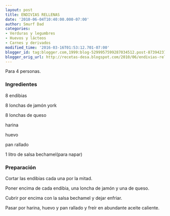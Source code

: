 ```yaml
---
layout: post
title: ENDIVIAS RELLENAS
date: '2010-06-04T10:40:00.000-07:00'
author: Smurf Dad
categories:
- Verduras y legumbres
- Huevos y lácteos
- Carnes y derivados
modified_time: '2016-03-16T01:53:12.701-07:00'
blogger_id: tag:blogger.com,1999:blog-5299957599287034512.post-8739423793736565323
blogger_orig_url: http://recetas-desa.blogspot.com/2010/06/endivias-rellenas.html
---
```


Para 4 personas.

<h3>Ingredientes</h3>
8 endibias

8 lonchas de jamón york

8 lonchas de queso

harina

huevo

pan rallado

1 litro de salsa bechamel(para napar)



<h3>Preparación</h3>
Cortar las endibias cada una por la mitad.

Poner encima de cada endibia, una loncha de jamón y una de queso.

Cubrir por encima con la salsa bechamel y dejar enfriar.

Pasar por harina, huevo y pan rallado y freír en abundante aceite caliente.